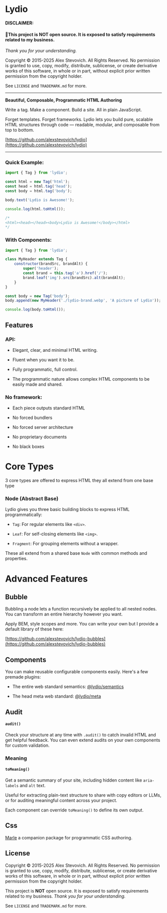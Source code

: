 # Lydio

**DISCLAIMER:**

#### 🚨This project is **NOT** open source. It is exposed to satisfy requirements related to my business.

_Thank you for your understanding._

Copyright © 2015-2025 Alex Stevovich. All Rights Reserved.
No permission is granted to use, copy, modify, distribute, sublicense, or create derivative works of this software, in whole or in part, without explicit prior written permission from the copyright holder.

See `LICENSE` and `TRADEMARK.md` for more.

---


**Beautiful, Composable, Programmatic HTML Authoring**

Write a tag. Make a component. Build a site. All in plain JavaScript.

Forget templates. Forget frameworks. Lydio lets you build pure, scalable HTML structures through code — readable, modular, and composable from top to bottom.

[https://github.com/alexstevovich/lydio](https://github.com/alexstevovich/lydio)

---

### Quick Example:

```js
import { Tag } from 'lydio';

const html = new Tag('html');
const head = html.tag('head');
const body = html.tag('body');

body.text('Lydio is Awesome!');

console.log(html.toHtml());

/*
<html><head></head><body>Lydio is Awesome!</body></html>
*/
```

### With Components:

```js
import { Tag } from 'lydio';

class MyHeader extends Tag {
    constructor(brandSrc, brandAlt) {
        super('header');
        const brand = this.tag('a').href('/');
        brand.leaf('img').src(brandSrc).alt(brandAlt);
    }
}

const body = new Tag('body');
body.append(new MyHeader('./lydio-brand.webp', 'A picture of Lydio'));

console.log(body.toHtml());
```

## Features

### API:

- Elegant, clear, and minimal HTML writing.

- Fluent when you want it to be.

- Fully programmatic, full control.

- The programmatic nature allows complex HTML components to be easily made and shared.

### No framework:

- Each piece outputs standard HTML

- No forced bundlers

- No forced server architecture

- No proprietary documents

- No black boxes

# Core Types

3 core types are offered to express HTML they all extend from one base type

### Node (Abstract Base)

Lydio gives you three basic building blocks to express HTML programmatically:

- `Tag`: For regular elements like `<div>`.

- `Leaf`: For self-closing elements like `<img>`.

- `Fragment`: For grouping elements without a wrapper.

These all extend from a shared base `Node` with common methods and properties.

# Advanced Features

## Bubble

Bubbling a node lets a function recursively be applied to all nested nodes. You can transform an entire hierarchy however you want.

Apply BEM, style scopes and more. You can write your own but I provide a default library of these here:

[https://github.com/alexstevovich/lydio-bubbles](https://github.com/alexstevovich/lydio-bubbles)

## Components

You can make reusable configurable components easily. Here's a few premade plugins:

- The entire web standard semantics: [@lydio/semantics](https://github.com/alexstevovich/lydio-semantics)

- The head meta web standard: [@lydio/meta](https://github.com/alexstevovich/lydio-meta)

## Audit

#### `audit()`

Check your structure at any time with `.audit()` to catch invalid HTML and get helpful feedback. You can even extend audits on your own components for custom validation.

### Meaning

#### `toMeaning()`

Get a semantic summary of your site, including hidden content like `aria-labels` and `alt` text.

Useful for extracting plain-text structure to share with copy editors or LLMs, or for auditing meaningful content across your project.

Each component can override `toMeaning()` to define its own output.

## Css

[Marle](https://github.com/alexstevovich/marle) a companion package for programmatic CSS authoring.

## License

Copyright © 2015-2025 Alex Stevovich. All Rights Reserved.
No permission is granted to use, copy, modify, distribute, sublicense, or create derivative works of this software, in whole or in part, without explicit prior written permission from the copyright holder.

This project is **NOT** open source. It is exposed to satisfy requirements related to my business.
_Thank you for your understanding._

See `LICENSE` and `TRADEMARK.md` for more.
